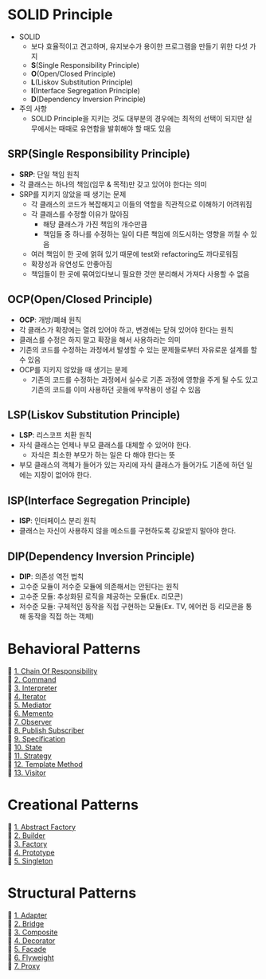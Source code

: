 # SOLID Principle
- SOLID
  - 보다 효율적이고 견고하며, 유지보수가 용이한 프로그램을 만들기 위한 다섯 가지
  - **S**(Single Responsibility Principle)
  - **O**(Open/Closed Principle)
  - **L**(Liskov Substitution Principle)
  - **I**(Interface Segregation Principle)
  - **D**(Dependency Inversion Principle)
- 주의 사항
  - SOLID Principle을 지키는 것도 대부분의 경우에는 최적의 선택이 되지만 실무에서는 때때로 유연함을 발휘해야 할 때도 있음

## SRP(Single Responsibility Principle)
- **SRP**: 단일 책임 원칙
- 각 클래스는 하나의 책임(임무 & 목적)만 갖고 있어야 한다는 의미
- SRP를 지키지 않았을 때 생기는 문제
  - 각 클래스의 코드가 복잡해지고 이들의 역할을 직관적으로 이해하기 어려워짐
  - 각 클래스를 수정할 이유가 많아짐
    - 해당 클래스가 가진 책임의 개수만큼
    - 책임들 중 하나를 수정하는 일이 다른 책임에 의도시하는 영향을 끼칠 수 있음
  - 여러 책임이 한 곳에 얽혀 있기 때문에 test와 refactoring도 까다로워짐
  - 확장성과 유연성도 안좋아짐
  - 책임들이 한 곳에 묶여있다보니 필요한 것만 분리해서 가져다 사용할 수 없음
## OCP(Open/Closed Principle)
- **OCP**: 개방/폐쇄 원칙
- 각 클래스가 확장에는 열려 있어야 하고, 변경에는 닫혀 있어야 한다는 원칙
- 클래스를 수정은 하지 말고 확장을 해서 사용하라는 의미
- 기존의 코드를 수정하는 과정에서 발생할 수 있는 문제들로부터 자유로운 설계를 할 수 있음
- OCP를 지키지 않았을 때 생기는 문제
  - 기존의 코드를 수정하는 과정에서 실수로 기존 과정에 영향을 주게 될 수도 있고 기존의 코드를 이미 사용하던 곳들에 부작용이 생길 수 있음
## LSP(Liskov Substitution Principle)
- **LSP**: 리스코프 치환 원칙
- 자식 클래스는 언제나 부모 클래스를 대체할 수 있어야 한다.
  - 자식은 최소한 부모가 하는 일은 다 해야 한다는 뜻
- 부모 클래스의 객체가 들어가 있는 자리에 자식 클래스가 들어가도 기존에 하던 일에는 지장이 없어야 한다.
## ISP(Interface Segregation Principle)
- **ISP**: 인터페이스 분리 원칙
- 클래스는 자신이 사용하지 않을 메소드를 구현하도록 강요받지 말아야 한다.
## DIP(Dependency Inversion Principle)
- **DIP**: 의존성 역전 법칙
- 고수준 모듈이 저수준 모듈에 의존해서는 안된다는 원칙
- 고수준 모듈: 추상화된 로직을 제공하는 모듈(Ex. 리모콘)
- 저수준 모듈: 구체적인 동작을 직접 구현하는 모듈(Ex. TV, 에어컨 등 리모콘을 통해 동작을 직접 하는 객체)

# Behavioral Patterns
🔗 [1. Chain Of Responsibility](https://github.com/jjjuuuun/OODP-Java/tree/main/src/main/java/Behavior/chain_of_responsibility)    
🔗 [2. Command](https://github.com/jjjuuuun/OODP-Java/tree/main/src/main/java/Behavior/command)                       
🔗 [3. Interpreter](https://github.com/jjjuuuun/OODP-Java/tree/main/src/main/java/Behavior/interpreter)          
🔗 [4. Iterator](https://github.com/jjjuuuun/OODP-Java/tree/main/src/main/java/Behavior/iterator)             
🔗 [5. Mediator](https://github.com/jjjuuuun/OODP-Java/tree/main/src/main/java/Behavior/mediator)             
🔗 [6. Memento](https://github.com/jjjuuuun/OODP-Java/tree/main/src/main/java/Behavior/memento)  
🔗 [7. Observer](https://github.com/jjjuuuun/OODP-Java/tree/main/src/main/java/Behavior/observer)  
🔗 [8. Publish Subscriber](https://github.com/jjjuuuun/OODP-Java/tree/main/src/main/java/Behavior/publish_subscriber)  
🔗 [9. Specification](https://github.com/jjjuuuun/OODP-Java/tree/main/src/main/java/Behavior/specification)  
🔗 [10. State](https://github.com/jjjuuuun/OODP-Java/tree/main/src/main/java/Behavior/state)  
🔗 [11. Strategy](https://github.com/jjjuuuun/OODP-Java/tree/main/src/main/java/Behavior/strategy)  
🔗 [12. Template Method](https://github.com/jjjuuuun/OODP-Java/tree/main/src/main/java/Behavior/template_method)  
🔗 [13. Visitor](https://github.com/jjjuuuun/OODP-Java/tree/main/src/main/java/Behavior/visitor)  

# Creational Patterns
🔗 [1. Abstract Factory](https://github.com/jjjuuuun/OODP-Java/tree/main/src/main/java/creation/abstract_factory)  
🔗 [2. Builder](https://github.com/jjjuuuun/OODP-Java/tree/main/src/main/java/creation/builder)  
🔗 [3. Factory](https://github.com/jjjuuuun/OODP-Java/tree/main/src/main/java/creation/factory)  
🔗 [4. Prototype](https://github.com/jjjuuuun/OODP-Java/tree/main/src/main/java/creation/prototype)  
🔗 [5. Singleton](https://github.com/jjjuuuun/OODP-Java/tree/main/src/main/java/creation/singleton)  

# Structural Patterns
🔗 [1. Adapter](https://github.com/jjjuuuun/OODP-Java/tree/main/src/main/java/structure/adapter)  
🔗 [2. Bridge](https://github.com/jjjuuuun/OODP-Java/tree/main/src/main/java/structure/bridge)  
🔗 [3. Composite](https://github.com/jjjuuuun/OODP-Java/tree/main/src/main/java/structure/composite)  
🔗 [4. Decorator](https://github.com/jjjuuuun/OODP-Java/tree/main/src/main/java/structure/decorator)  
🔗 [5. Facade](https://github.com/jjjuuuun/OODP-Java/tree/main/src/main/java/structure/facade)  
🔗 [6. Flyweight](https://github.com/jjjuuuun/OODP-Java/tree/main/src/main/java/structure/flyweight)  
🔗 [7. Proxy](https://github.com/jjjuuuun/OODP-Java/tree/main/src/main/java/structure/proxy)  